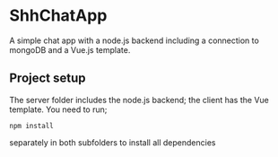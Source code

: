 # ShhChatApp

A simple chat app with a node.js backend including a connection to mongoDB and a Vue.js template.

## Project setup

The server folder includes the node.js backend; the client has the Vue template. You need to run; 
```
npm install
```
separately in both subfolders to install all dependencies

